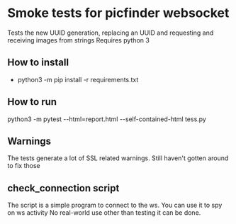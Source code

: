 # Smoke tests for picfinder websocket

Tests the new UUID generation, replacing an UUID and requesting and receiving
images from strings
Requires python 3


 

## How to install

- python3 -m pip install -r requirements.txt

## How to run
python3 -m pytest --html=report.html --self-contained-html tess.py

## Warnings
The tests generate a lot of SSL related warnings. Still haven't gotten around to fix those

## check_connection script
The script is a simple program to connect to the ws. You can use it to spy on ws activity
No real-world use other than testing it can be done.
